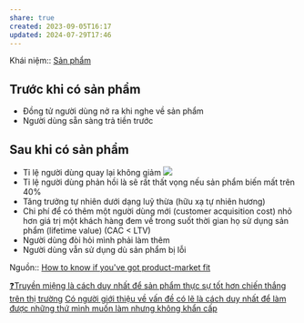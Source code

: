 ```yaml
---
share: true
created: 2023-09-05T16:17
updated: 2024-07-29T17:46
---
```

Khái niệm:: [Sản phẩm](../../%CE%9E%20Kh%C3%A1i%20ni%E1%BB%87m/Ph%C3%A1t%20tri%E1%BB%83n%20s%E1%BA%A3n%20ph%E1%BA%A9m,%20l%C3%AAn%20k%E1%BA%BF%20ho%E1%BA%A1ch,%20c%C3%B4ng%20vi%E1%BB%87c/S%E1%BA%A3n%20ph%E1%BA%A9m.md)
## Trước khi có sản phẩm
- Đồng tử người dùng nở ra khi nghe về sản phẩm
- Người dùng sẵn sàng trả tiền trước
## Sau khi có sản phẩm
- Tỉ lệ người dùng quay lại không giảm
  ![](https://substackcdn.com/image/fetch/f_auto,q_auto:good,fl_progressive:steep/https%3A%2F%2Fbucketeer-e05bbc84-baa3-437e-9518-adb32be77984.s3.amazonaws.com%2Fpublic%2Fimages%2Fbcbaf204-650d-484c-9abd-3c61f457c58e_500x333.png) 
- Tỉ lệ người dùng phản hồi là sẽ rất thất vọng nếu sản phẩm biến mất trên 40%
- Tăng trưởng tự nhiên dưới dạng luỹ thừa (hữu xạ tự nhiên hương) 
- Chi phí để có thêm một người dùng mới (customer acquisition cost) nhỏ hơn giá trị một khách hàng đem về trong suốt thời gian họ sử dụng sản phẩm (lifetime value) (CAC < LTV) 
- Người dùng đòi hỏi mình phải làm thêm
- Người dùng vẫn sử dụng dù sản phẩm bị lỗi

Nguồn:: [How to know if you've got product-market fit](https://www.lennysnewsletter.com/p/how-to-know-if-youve-got-productmarket)

[❓Truyền miệng là cách duy nhất để sản phẩm thực sự tốt hơn chiến thắng trên thị trường](../../Kinh%20t%E1%BA%BF.%20T%C3%A2m%20l%C3%BD%20h%E1%BB%8Dc%20qu%E1%BA%A3n%20l%C3%BD%20v%C3%A0%20lao%20%C4%91%E1%BB%99ng/Kinh%20t%E1%BA%BF/Gi%C3%A1%20tr%E1%BB%8B,%20gi%C3%A1%20c%E1%BA%A3,%20th%E1%BB%8B%20tr%C6%B0%E1%BB%9Dng/%E2%9D%93Truy%E1%BB%81n%20mi%E1%BB%87ng%20l%C3%A0%20c%C3%A1ch%20duy%20nh%E1%BA%A5t%20%C4%91%E1%BB%83%20s%E1%BA%A3n%20ph%E1%BA%A9m%20th%E1%BB%B1c%20s%E1%BB%B1%20t%E1%BB%91t%20h%C6%A1n%20chi%E1%BA%BFn%20th%E1%BA%AFng%20tr%C3%AAn%20th%E1%BB%8B%20tr%C6%B0%E1%BB%9Dng.md)
[Có người giới thiệu về vấn đề có lẽ là cách duy nhất để làm được những thứ mình muốn làm nhưng không khẩn cấp](../../Qu%E1%BA%A3n%20l%C3%BD%20d%E1%BB%B1%20%C3%A1n,%20ph%C3%A1t%20tri%E1%BB%83n%20s%E1%BA%A3n%20ph%E1%BA%A9m,%20x%C3%A2y%20d%E1%BB%B1ng%20t%E1%BB%95%20ch%E1%BB%A9c/C%C3%B4ng%20vi%E1%BB%87c/S%E1%BA%AFp%20x%E1%BA%BFp%20%C4%91%E1%BB%99%20%C6%B0u%20ti%C3%AAn/C%C3%B3%20ng%C6%B0%E1%BB%9Di%20gi%E1%BB%9Bi%20thi%E1%BB%87u%20v%E1%BB%81%20v%E1%BA%A5n%20%C4%91%E1%BB%81%20c%C3%B3%20l%E1%BA%BD%20l%C3%A0%20c%C3%A1ch%20duy%20nh%E1%BA%A5t%20%C4%91%E1%BB%83%20l%C3%A0m%20%C4%91%C6%B0%E1%BB%A3c%20nh%E1%BB%AFng%20th%E1%BB%A9%20m%C3%ACnh%20mu%E1%BB%91n%20l%C3%A0m%20nh%C6%B0ng%20kh%C3%B4ng%20kh%E1%BA%A9n%20c%E1%BA%A5p.md)
